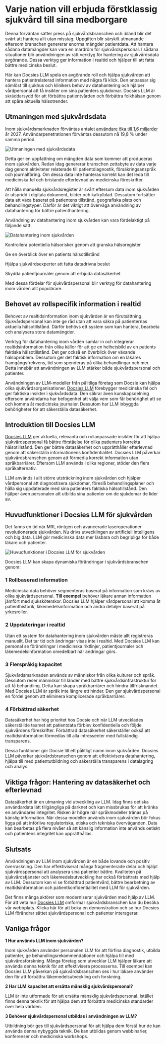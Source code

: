 # Varje nation vill erbjuda förstklassig sjukvård till sina medborgare

Denna förväntan sätter press på sjukvårdsbranschen och ibland blir det svårt att hantera allt utan misstag. Uppgiften blir särskilt utmanande eftersom branschen genererar enorma mängder patientdata. Att hantera sådana datamängder kan vara en mardröm för sjukvårdspersonal. I sådana situationer blir användningen av rätt verktyg för hantering av sjukvårdsdata avgörande. Dessa verktyg ger information i realtid och hjälper till att fatta bättre medicinska beslut.

Här kan Docsies LLM spela en avgörande roll och hjälpa sjukvården att hantera patientrelaterad information med några få klick. Den anpassar sig sömlöst till sjukhus och klinikers behov av datahantering och hjälper vårdpersonal att få insikter om sina patienters sjukdomar. Docsies LLM är skräddarsydd för att förbättra patientvården och förbättra folkhälsan genom att spåra aktuella hälsotrender.

## Utmaningen med sjukvårdsdata

Inom sjukvårdsmarknaden förväntas antalet [användare öka till 1,6 miljarder](https://www.statista.com/outlook/dmo/ecommerce/beauty-health-personal-household-care/health-care/worldwide) år 2027. Användarpenetrationen förväntas dessutom nå 19,8 % under samma period.

![Utmaningen med sjukvårdsdata](https://cdn.docsie.io/workspace_PfNzfGj3YfKKtTO4T/doc_QiqgSuNoJpspcExF3/file_cR2Avgu8sEqrywyg5/image1.png)

Detta ger en uppfattning om mängden data som kommer att produceras inom sjukvården. Redan idag genererar branschen zettabyte av data varje dag genom aktiviteter relaterade till patientdiagnostik, försäkringsanspråk och journalföring. Om dessa data inte hanteras korrekt kan det leda till medicinska fel och bristande efterlevnad av medicinska föreskrifter.

Att hålla manuella sjukvårdsregister är svårt eftersom data inom sjukvården är utspridd i digitala dokument, bilder och kalkylblad. Dessutom fortsätter data att växa baserat på patientens tillstånd, geografiska plats och behandlingstyper. Därför är det viktigt att överväga användning av datahantering för bättre patienthantering.

Användning av datahantering inom sjukvården kan vara fördelaktigt på följande sätt:

![Datahantering inom sjukvården](https://cdn.docsie.io/workspace_PfNzfGj3YfKKtTO4T/doc_QiqgSuNoJpspcExF3/file_IKpDVSnRSXtj4lks9/image2.png)

Kontrollera potentiella hälsorisker genom att granska hälsoregister

Ge en överblick över en patients hälsotillstånd

Hjälpa sjukvårdsexperter att fatta datadrivna beslut

Skydda patientjournaler genom att erbjuda datasäkerhet

Med dessa fördelar för sjukvårdspersonal blir verktyg för datahantering inom vården allt populärare.

## Behovet av rollspecifik information i realtid

Behovet av realtidsinformation inom sjukvården är en förutsättning. Sjukvårdspersonal kan inte ge råd utan att vara säkra på patienternas aktuella hälsotillstånd. Därför behövs ett system som kan hantera, bearbeta och analysera stora datamängder.

Verktyg för datahantering inom vården samlar in och integrerar realtidsinformation från olika källor för att ge en helhetsbild av en patients faktiska hälsotillstånd. Det ger också en överblick över växande hälsoproblem. Dessutom ger det faktisk information om en läkares framgångsfrekvens, tid som spenderas på olika behandlingar och mer. Detta innebär att användningen av LLM stärker både sjukvårdspersonal och patienter.

Användningen av LLM-modeller från pålitliga företag som Docsie kan hjälpa olika sjukvårdsorganisationer. [Docsies LLM](https://www.docsie.io/) förebygger medicinska fel och ger faktiska insikter i sjukvårdsdata. Den säkrar även kunskapsdelning eftersom användarna har befogenhet att välja vem som får behörighet att se och komma åt medicinska journaler. Dessutom har LLM inbyggda behörigheter för att säkerställa datasäkerhet.

## Introduktion till Docsies LLM

[Docsies LLM](https://www.docsie.io/) ger aktuella, relevanta och rollanpassade insikter för att hjälpa sjukvårdspersonal få bättre förståelse för olika patienters korrekta hälsotillstånd. Den ger bättre datasäkerhet och upprätthåller efterlevnad genom att säkerställa informationens konfidentialitet. Docsies LLM påverkar sjukvårdsbranschen genom att förmedla korrekt information utan språkbarriärer. Eftersom LLM används i olika regioner, stöder den flera språkalternativ.

LLM används i allt större utsträckning inom sjukvården och hjälper vårdpersonal att diagnostisera sjukdomar, föreslå behandlingsplaner och hålla sig uppdaterade med sina patienters faktiska hälsotillstånd. Den hjälper även personalen att utbilda sina patienter om de sjukdomar de lider av.

## Huvudfunktioner i Docsies LLM för sjukvården

Det fanns en tid när MRI, röntgen och avancerade laseroperationer revolutionerade sjukvården. Nu drivs utvecklingen av artificiell intelligens och big data. LLM gör medicinska data mer läsbara och begripliga för både läkare och patienter.

![Huvudfunktioner i Docsies LLM för sjukvården](https://cdn.docsie.io/workspace_PfNzfGj3YfKKtTO4T/doc_QiqgSuNoJpspcExF3/file_baPcdbhDOLbI3jJnJ/image3.png)

Docsies LLM kan skapa dynamiska förändringar i sjukvårdsbranschen genom:

### 1 Rollbaserad information

Medicinska data behöver segmenteras baserat på information som krävs av olika sjukvårdspersonal. **Till exempel** behöver läkare annan information jämfört med sjuksköterskor. Docsies LLM hjälper vårdpersonal att komma åt patienthistorik, läkemedelsinformation och andra detaljer baserat på yrkesroller.

### 2 Uppdateringar i realtid

Utan ett system för datahantering inom sjukvården måste allt registreras manuellt. Det tar tid och ändringar visas inte i realtid. Med Docsies LLM kan personal se förändringar i medicinska riktlinjer, patientjournaler och läkemedelsinformation omedelbart när ändringar görs.

### 3 Flerspråkig kapacitet

Sjukvårdsmarknaden används av människor från olika kulturer och språk. Dessutom reser människor till länder med bättre sjukvårdsinfrastruktur för att få behandling. Detta kan skapa språkbarriärer och hindra tillfrisknandet. Med Docsies LLM är språk inte längre ett hinder. Den ger sjukvårdspersonal en fördel genom att eliminera komplicerade språkbarriärer.

### 4 Förbättrad säkerhet

Datasäkerhet har hög prioritet hos Docsie och när LLM utvecklades säkerställde teamet att patientdata förblev konfidentiella och följde sjukvårdens föreskrifter. Förbättrad datasäkerhet säkerställer också att realtidsinformation förmedlas till alla intressenter med fullständig transparens.

Dessa funktioner gör Docsie till ett pålitligt namn inom sjukvården. Docsies LLM påverkar sjukvårdsbranschen genom att effektivisera datahantering, hjälpa till med patientutbildning och säkerställa transparens i datalagring och analys.

## Viktiga frågor: Hantering av datasäkerhet och efterlevnad

Datasäkerhet är en utmaning vid utveckling av LLM. Idag finns oetiska användardata lätt tillgängliga på darknet och kan missbrukas för att kränka en användares integritet. Risken är högre när språkmodeller tränas på känslig information. När dessa modeller används inom sjukvården bör fokus ligga på att införliva regulatoriska, etiska och tekniska överväganden. Data kan bearbetas på flera nivåer så att känslig information inte används oetiskt och patientens integritet kan upprätthållas.

## Slutsats

Användningen av LLM inom sjukvården är en både lovande och positiv överraskning. Den har effektiviserat många fragmenterade delar och hjälpt sjukvårdspersonal att analysera sina patienter bättre. Kvaliteten på sjukvårdstjänster och läkemedelsutveckling har också förbättrats med hjälp av LLM. Dessutom kan vi se förbättrad patientvård, bättre bearbetning av realtidsinformation och patientkonfidentialitet med LLM för sjukvården.

Det finns många aktörer som moderniserar sjukvården med hjälp av LLM. För att veta hur [Docsies LLM](https://www.docsie.io/) omformar sjukvårdsbranschen kan du besöka vår webbplats. Klicka här för att boka en demonstration och se hur Docsies LLM förändrar sättet sjukvårdspersonal och patienter interagerar.

## Vanliga frågor

**1 Hur används LLM inom sjukvården?**

Inom sjukvården använder personalen LLM för att förfina diagnostik, utbilda patienter, ge behandlingsrekommendationer och hjälpa till med sjukvårdsforskning. Många företag som utvecklar LLM hjälper läkare att använda denna teknik för att effektivisera processerna. Till exempel kan Docsies LLM påverkan på sjukvårdsbranschen ses i hur läkare använder den för att förbättra läkemedelsutveckling och forskning.

**2 Har LLM kapacitet att ersätta mänsklig sjukvårdspersonal?**

LLM är inte utformade för att ersätta mänsklig sjukvårdspersonal. Istället finns denna teknik för att hjälpa dem att förbättra medicinska standarder över hela världen.

**3 Behöver sjukvårdspersonal utbildas i användningen av LLM?**

Utbildning bör ges till sjukvårdspersonal för att hjälpa dem förstå hur de kan använda denna nybyggda teknik. De kan utbildas genom webbinarier, konferenser och medicinska workshops.